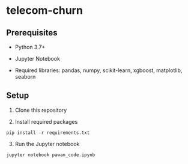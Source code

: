 # telecom-churn


## Prerequisites

-   Python 3.7+
    
-   Jupyter Notebook
    
-   Required libraries: pandas, numpy, scikit-learn, xgboost, matplotlib, seaborn
    

## Setup

1.  Clone this repository

2.  Install required packages
    

`pip install -r requirements.txt` 

3.  Run the Jupyter notebook
    

`jupyter notebook pawan_code.ipynb`
